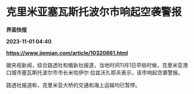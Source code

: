 # 克里米亚塞瓦斯托波尔市响起空袭警报
**界面快报**

**2023-11-01 04:40**

**https://www.jiemian.com/article/10320661.html**

据央视新闻，综合路透社和俄新社报道，当地时间11月1日早些时候，克里米亚港口城市塞瓦斯托波尔市市长米哈伊尔·拉兹沃扎耶夫表示，该市响起空袭警报。

路透社报道称，克里米亚大桥的交通和海上运输均已暂停。